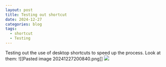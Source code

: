 ```yaml
---
layout: post
title: Testing out shortcut
date: 2024-12-27
categories: blog
tags:
  - shortcut
  - Testing
---
```

Testing out the use of desktop shortcuts to speed up the process. Look at them:
![[Pasted image 20241227200840.png]]  ![](Pasted%20image%2020241228110510.png)